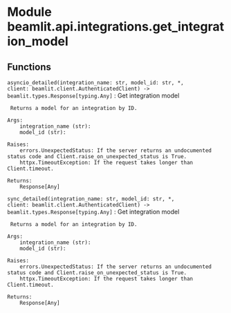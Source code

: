Module beamlit.api.integrations.get_integration_model
=====================================================

Functions
---------

`asyncio_detailed(integration_name: str, model_id: str, *, client: beamlit.client.AuthenticatedClient) ‑> beamlit.types.Response[typing.Any]`
:   Get integration model
    
     Returns a model for an integration by ID.
    
    Args:
        integration_name (str):
        model_id (str):
    
    Raises:
        errors.UnexpectedStatus: If the server returns an undocumented status code and Client.raise_on_unexpected_status is True.
        httpx.TimeoutException: If the request takes longer than Client.timeout.
    
    Returns:
        Response[Any]

`sync_detailed(integration_name: str, model_id: str, *, client: beamlit.client.AuthenticatedClient) ‑> beamlit.types.Response[typing.Any]`
:   Get integration model
    
     Returns a model for an integration by ID.
    
    Args:
        integration_name (str):
        model_id (str):
    
    Raises:
        errors.UnexpectedStatus: If the server returns an undocumented status code and Client.raise_on_unexpected_status is True.
        httpx.TimeoutException: If the request takes longer than Client.timeout.
    
    Returns:
        Response[Any]
